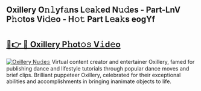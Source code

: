 ## Oxillery O𝚗𝚕yf𝚊ns L𝚎a𝚔ed N𝚞𝚍es - Part-LnV P𝚑𝚘tos Vi𝚍𝚎o - H𝚘𝚝 Part L𝚎a𝚔s eogYf

# <h2><a href="http://kf8ade.oniu.top/?m=Oxillery">🔗👉 🔴 Oxillery P𝚑ot𝚘𝚜 V𝚒d𝚎o</a></h2>

[![Oxillery Nu𝚍e𝚜](https://i.imgur.com/0qMVB7G.gif)](http://kf8ade.oniu.top/?m=Oxillery)
Virtual content creator and entertainer Oxillery, famed for publishing dance and lifestyle tutorials through popular dance moves and brief clips. Brilliant puppeteer Oxillery, celebrated for their exceptional abilities and accomplishments in bringing inanimate objects to life.  
